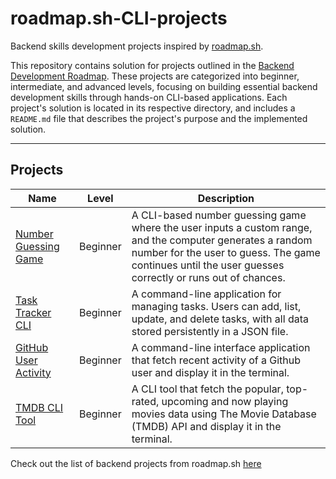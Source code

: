 # roadmap.sh-CLI-projects
Backend skills development projects inspired by [roadmap.sh](https://roadmap.sh).

This repository contains solution for projects outlined in the [Backend Development Roadmap](https://roadmap.sh/backend). These projects are categorized into beginner, intermediate, and advanced levels, focusing on building essential backend development skills through hands-on CLI-based applications.
Each project's solution is located in its respective directory, and includes a `README.md` file that describes the project's purpose and the implemented solution.

---

## Projects

| Name                                                                     | Level    | Description                                                                                                                                                                                                          |
|--------------------------------------------------------------------------|----------|----------------------------------------------------------------------------------------------------------------------------------------------------------------------------------------------------------------------|
| [Number Guessing Game](https://roadmap.sh/projects/number-guessing-game) | Beginner | A CLI-based number guessing game where the user inputs a custom range, and the computer generates a random number for the user to guess. The game continues until the user guesses correctly or runs out of chances. | 
| [Task Tracker CLI](https://roadmap.sh/projects/task-tracker)             | Beginner | A command-line application for managing tasks. Users can add, list, update, and delete tasks, with all data stored persistently in a JSON file.                                                                      |
| [GitHub User Activity](https://roadmap.sh/projects/github-user-activity) | Beginner | A command-line interface application that fetch recent activity of a Github user and display it in the terminal.                                                                                                     |
| [TMDB CLI Tool](https://roadmap.sh/projects/tmdb-cli)                    | Beginner | A CLI tool that  fetch  the popular, top-rated, upcoming and now playing movies data using The Movie Database (TMDB) API and display it in the terminal.                                                             |





Check out the list of backend projects from roadmap.sh [here](https://roadmap.sh/backend/projects)